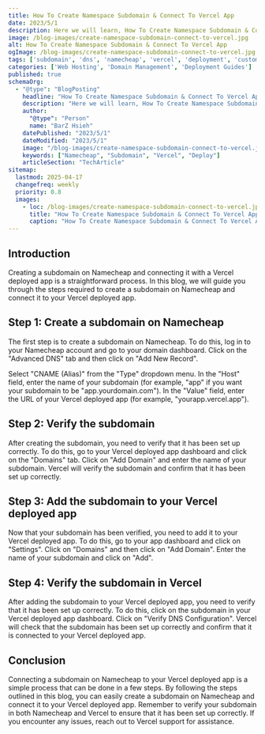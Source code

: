 ```yaml
---
title: How To Create Namespace Subdomain & Connect To Vercel App
date: 2023/5/1
description: Here we will learn, How To Create Namespace Subdomain & Connect To Vercel App.
image: /blog-images/create-namespace-subdomain-connect-to-vercel.jpg
alt: How To Create Namespace Subdomain & Connect To Vercel App
ogImage: /blog-images/create-namespace-subdomain-connect-to-vercel.jpg
tags: ['subdomain', 'dns', 'namecheap', 'vercel', 'deployment', 'custom-domain']
categories: ['Web Hosting', 'Domain Management', 'Deployment Guides']
published: true
schemaOrg:
  - "@type": "BlogPosting"
    headline: "How To Create Namespace Subdomain & Connect To Vercel App"
    description: "Here we will learn, How To Create Namespace Subdomain & Connect To Vercel App."
    author:
      "@type": "Person"
      name: "BarZ Hsieh"
    datePublished: "2023/5/1"
    dateModified: "2023/5/1"
    image: "/blog-images/create-namespace-subdomain-connect-to-vercel.jpg"
    keywords: ["Namecheap", "Subdomain", "Vercel", "Deploy"]
    articleSection: "TechArticle"
sitemap:
  lastmod: 2025-04-17
  changefreq: weekly
  priority: 0.8
  images:
    - loc: /blog-images/create-namespace-subdomain-connect-to-vercel.jpg
      title: "How To Create Namespace Subdomain & Connect To Vercel App"
      caption: "How To Create Namespace Subdomain & Connect To Vercel App"
---
```


## Introduction

Creating a subdomain on Namecheap and connecting it with a Vercel deployed app is a straightforward process. In this blog, we will guide you through the steps required to create a subdomain on Namecheap and connect it to your Vercel deployed app.

## Step 1: Create a subdomain on Namecheap

The first step is to create a subdomain on Namecheap. To do this, log in to your Namecheap account and go to your domain dashboard. Click on the "Advanced DNS" tab and then click on "Add New Record".

Select "CNAME (Alias)" from the "Type" dropdown menu. In the "Host" field, enter the name of your subdomain (for example, "app" if you want your subdomain to be "app.yourdomain.com"). In the "Value" field, enter the URL of your Vercel deployed app (for example, "yourapp.vercel.app").

## Step 2: Verify the subdomain

After creating the subdomain, you need to verify that it has been set up correctly. To do this, go to your Vercel deployed app dashboard and click on the "Domains" tab. Click on "Add Domain" and enter the name of your subdomain. Vercel will verify the subdomain and confirm that it has been set up correctly.

## Step 3: Add the subdomain to your Vercel deployed app

Now that your subdomain has been verified, you need to add it to your Vercel deployed app. To do this, go to your app dashboard and click on "Settings". Click on "Domains" and then click on "Add Domain". Enter the name of your subdomain and click on "Add".

## Step 4: Verify the subdomain in Vercel

After adding the subdomain to your Vercel deployed app, you need to verify that it has been set up correctly. To do this, click on the subdomain in your Vercel deployed app dashboard. Click on "Verify DNS Configuration". Vercel will check that the subdomain has been set up correctly and confirm that it is connected to your Vercel deployed app.

## Conclusion

Connecting a subdomain on Namecheap to your Vercel deployed app is a simple process that can be done in a few steps. By following the steps outlined in this blog, you can easily create a subdomain on Namecheap and connect it to your Vercel deployed app. Remember to verify your subdomain in both Namecheap and Vercel to ensure that it has been set up correctly. If you encounter any issues, reach out to Vercel support for assistance.
